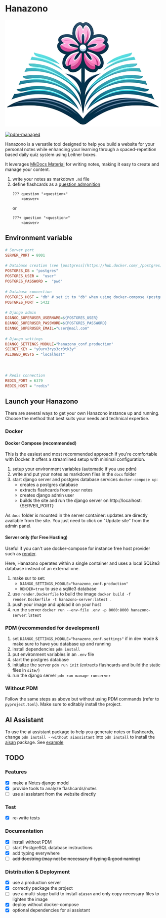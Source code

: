 # Hanazono

![logo](./docs/assets/logo.png)

[![pdm-managed](https://img.shields.io/badge/pdm-managed-blueviolet)](https://pdm-project.org)

Hanazono is a versatile tool designed to help you build a website for your personal notes while enhancing your learning through a spaced-repetition based daily quiz system using Leitner boxes.

It leverages [MkDocs Material](https://squidfunk.github.io/mkdocs-material/) for writing notes, making it easy to create and manage your content.

1. write your notes as markdown `.md` file
2. define flashcards as a [question admonition](https://squidfunk.github.io/mkdocs-material/reference/admonitions/?h=admon#+type:question)
   ```
   ??? question "<question>"
       <answer>
   ```
   or
   ```
   ???+ question "<question>"
       <answer>
   ```

## Environment variable
```ini
# Server port
SERVER_PORT = 8001

# Database creation (see [postgress](https://hub.docker.com/_/postgres))
POSTGRES_DB = "postgres"
POSTGRES_USER =  "user"
POSTGRES_PASSWORD =  "pwd"

# Database connection
POSTGRES_HOST = "db" # set it to "db" when using docker-compose (postgres service name)
POSTGRES_PORT = 5432

# Django admin
DJANGO_SUPERUSER_USERNAME=${POSTGRES_USER}
DJANGO_SUPERUSER_PASSWORD=${POSTGRES_PASSWORD}
DJANGO_SUPERUSER_EMAIL="user@mail.com"

# Django settings
DJANGO_SETTINGS_MODULE="hanazono_conf.production"
SECRET_KEY = "y0urv3rys3cr3tk3y"
ALLOWED_HOSTS = "localhost"



# Redis connection
REDIS_PORT = 6379
REDIS_HOST = "redis"
```

## Launch your Hanazono
There are several ways to get your own Hanazono instance up and running. Choose the method that best suits your needs and technical expertise.

### Docker
#### Docker Compose (recommended)
This is the easiest and most recommended approach if you're comfortable with Docker. It offers a streamlined setup with minimal configuration.

1. setup your environment variables (automatic if you use pdm)
2. write and put your notes as markdown files in the `docs` folder
3. start django server and postgres database services `docker-compose up`:
   - creates a postgres database
   - extracts flashcards from your notes
   - creates django admin user
   - builds the site and run the django server on http://localhost:{SERVER_PORT}

As `docs` folder is mounted in the server container: updates are directly available from the site. You just need to click on "Update site" from the admin panel.

#### Server only (for Free Hosting)
Useful if you can't use docker-compose for instance free host provider such as [render](https://render.com/).

Here, Hanazono operates within a single container and uses a local SQLite3 database instead of an external one.

1. make sur to set:
   - `DJANGO_SETTINGS_MODULE="hanazono_conf.production"`
   - `RENDER=true` to use a sqlite3 database
2. use `render.Dockerfile` to build the image `docker build -f render.Dockerfile -t hanazono-server:latest .`
3. push your image and upload it on your host
4. run the server `docker run --env-file .env -p 8000:8000 hanazono-server:latest`

### PDM (recommended for development)

1. set `DJANGO_SETTINGS_MODULE="hanazono_conf.settings"` if in dev mode & make sure to have you database up and running
2. install dependencies `pdm install`
3. put environment variables in an `.env` file
4. start the postgres database
5. initialize the server `pdm run init` (extracts flashcards and build the static files in `site/`)
6. run the django server `pdm run manage runserver`

### Without PDM
Follow the same steps as above but without using PDM commands (refer to `pyproject.toml`). Make sure to editably install the project.

## AI Assistant
To use the ai assistant package to help you generate notes or flashcards, change `pdm install --without aiassistant` into `pdm install` to install the [aisan](https://github.com/magsenche/aiasan) package. See [example](https://github.com/magsenche/hanazono/blob/main/examples/aiassistant.py)

## TODO
### Features
- [x] make a Notes django model
- [x] provide tools to analyze flashcards/notes
- [ ] use ai assistant from the website directly

### Test
- [x] re-write tests

### Documentation
- [x] install without PDM
- [ ] start PostgreSQL database instructions
- [x] add typing everywhere
- [ ] ~~add docstring (may not be necessary if typing & good naming)~~

### Distribution & Deployment
- [x] use a production server
- [x] correctly package the project
- [ ] use a multi-stage build to install `aiasan` and only copy necessary files to lighten the image
- [x] deploy without docker-compose
- [x] optional dependencies for ai assistant